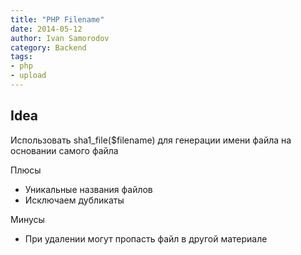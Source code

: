 ```yaml
---
title: "PHP Filename"
date: 2014-05-12
author: Ivan Samorodov
category: Backend
tags:
- php
- upload
---
```


## Idea

Использовать sha1_file($filename) для генерации имени файла на основании самого файла

Плюсы

- Уникальные названия файлов
- Исключаем дубликаты

Минусы

- При удалении могут пропасть файл в другой материале

